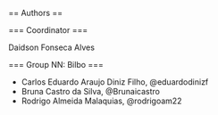 == Authors ==

=== Coordinator ===

Daidson Fonseca Alves

=== Group NN: Bilbo  ===

* Carlos Eduardo Araujo Diniz Filho, @eduardodinizf
* Bruna Castro da Silva, @Brunaicastro
* Rodrigo Almeida Malaquias, @rodrigoam22
